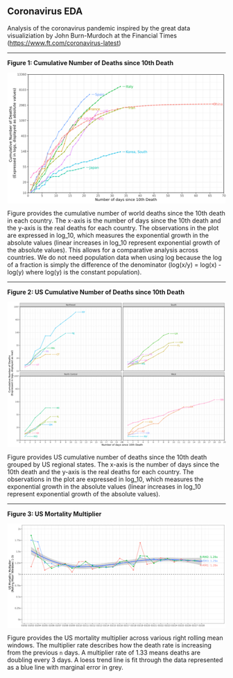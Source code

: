 ## Coronavirus EDA

Analysis of the coronavirus pandemic inspired by the great data visualiziation by John Burn-Murdoch at the Financial Times (https://www.ft.com/coronavirus-latest)

----------------------------

**Figure 1: Cumulative Number of Deaths since 10th Death**

<p align="center">

<img align="center" width="800" src="https://github.com/johnwoodill/covid-eda/raw/master/figures/1-World-Rate.png?raw=true">

Figure provides the cumulative number of world deaths since the 10th death in each country. The x-axis is the number of days since the 10th death and the y-axis is the real deaths for each country. The observations in the plot are expressed in log_10, which measures the exponential growth in the absolute values (linear increases in log_10 represent exponential growth of the absolute values). This allows for a comparative analysis across countries. We do not need population data when using log because the log of a fraction is simply the difference of the denominator (log(x/y) = log(x) - log(y) where log(y) is the constant population).

----------------------------

**Figure 2: US Cumulative Number of Deaths since 10th Death**

<p align="center">

<img align="center" width="800" src="https://github.com/johnwoodill/covid-eda/raw/master/figures/2-US-State-Rate.png?raw=true">

Figure provides US cumulative number of deaths since the 10th death grouped by US regional states. The x-axis is the number of days since the 10th death and the y-axis is the real deaths for each country. The observations in the plot are expressed in log_10, which measures the exponential growth in the absolute values (linear increases in log_10 represent exponential growth of the absolute values).

----------------------------

**Figure 3: US Mortality Multiplier**

<p align="center">

<img align="center" width="800" src="https://github.com/johnwoodill/covid-eda/raw/master/figures/3-US-Mortality-Multiplier.png?raw=true">

Figure provides the US mortality multiplier across various right rolling mean windows. The multiplier rate describes how the death rate is increasing from the previous `n` days. A multiplier rate of 1.33 means deaths are doubling every 3 days. A loess trend line is fit through the data represented as a blue line with marginal error in grey.



